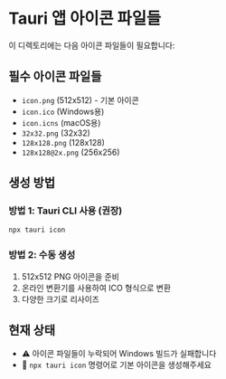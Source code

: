 # Tauri 앱 아이콘 파일들

이 디렉토리에는 다음 아이콘 파일들이 필요합니다:

## 필수 아이콘 파일들
- `icon.png` (512x512) - 기본 아이콘
- `icon.ico` (Windows용)
- `icon.icns` (macOS용) 
- `32x32.png` (32x32)
- `128x128.png` (128x128)
- `128x128@2x.png` (256x256)

## 생성 방법

### 방법 1: Tauri CLI 사용 (권장)
```bash
npx tauri icon
```

### 방법 2: 수동 생성
1. 512x512 PNG 아이콘을 준비
2. 온라인 변환기를 사용하여 ICO 형식으로 변환
3. 다양한 크기로 리사이즈

## 현재 상태
- ⚠️ 아이콘 파일들이 누락되어 Windows 빌드가 실패합니다
- 🔧 `npx tauri icon` 명령어로 기본 아이콘을 생성해주세요
